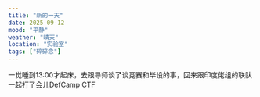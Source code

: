 ```yaml
---
title: "新的一天"
date: 2025-09-12
mood: "平静"
weather: "晴天"
location: "实验室"
tags: ["碎碎念"]
---
```


一觉睡到13:00才起床，去跟导师谈了谈竞赛和毕设的事，回来跟印度佬组的联队一起打了会儿DefCamp CTF
